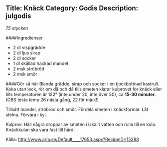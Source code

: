 Title: Knäck 
Category: Godis
Description: julgodis
---
*75 stycken*

####Ingredienser

* 2 dl vispgrädde 
* 2 dl ljus sirap 
* 2 dl socker 
* 1 dl skållad hackad mandel 
* 2 msk ströbröd 
* 2 msk smör

####Gör så här
Blanda grädde, sirap och socker i en tjockbottnad kastrull. Koka utan lock, rör om då och då tills smeten klarar kulprovet för knäck eller tills temperaturen är 122° (inte under 20, inte över 30), ca **15-30 minuter**. (OBS testa temp 26 nästa gång, 22 för mjuk!) 

Tillsätt mandel, ströbröd och smör. Fördela smeten i knäckformar. Låt stelna.
Förvara i kyl. 

Kulprov: Häll några droppar av smeten i iskallt vatten och rulla till en kula. Knäckkulan ska vara fast till hård.

Källa: <http://www.arla.se/Default____17653.aspx?RecipeID=15288>
